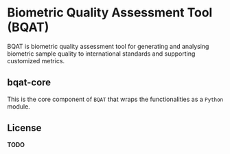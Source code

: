# Biometric Quality Assessment Tool (BQAT)

BQAT is biometric quality assessment tool for generating and analysing biometric sample quality to international standards and supporting customized metrics.

## bqat-core
This is the core component of `BQAT` that wraps the functionalities as a `Python` module.

## License
__TODO__
